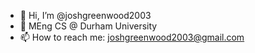 - 👋 Hi, I’m @joshgreenwood2003
- 🌱 MEng CS @ Durham University
- 📫 How to reach me: joshgreenwood2003@gmail.com

<!---
joshgreenwood2003/joshgreenwood2003 is a ✨ special ✨ repository because its `README.md` (this file) appears on your GitHub profile.
You can click the Preview link to take a look at your changes.
--->

